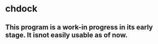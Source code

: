 # chdock
## This program is a work-in progress in its early stage. It isnot easily usable as of now.
